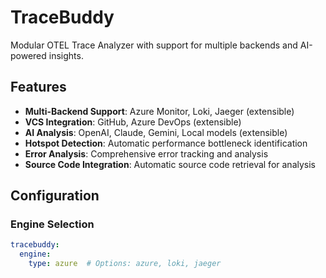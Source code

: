 # TraceBuddy

Modular OTEL Trace Analyzer with support for multiple backends and AI-powered insights.

## Features

- **Multi-Backend Support**: Azure Monitor, Loki, Jaeger (extensible)
- **VCS Integration**: GitHub, Azure DevOps (extensible)
- **AI Analysis**: OpenAI, Claude, Gemini, Local models (extensible)
- **Hotspot Detection**: Automatic performance bottleneck identification
- **Error Analysis**: Comprehensive error tracking and analysis
- **Source Code Integration**: Automatic source code retrieval for analysis

## Configuration

### Engine Selection
```yaml
tracebuddy:
  engine:
    type: azure  # Options: azure, loki, jaeger

